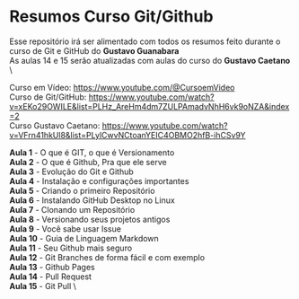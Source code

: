 # Resumos Curso Git/Github

Esse repositório irá ser alimentado com todos os resumos feito durante o curso de Git e GitHub do **Gustavo Guanabara** \
As aulas 14 e 15 serão atualizadas com aulas do curso do **Gustavo Caetano** \

Curso em Vídeo: https://www.youtube.com/@CursoemVideo \
Curso de Git/GitHub: https://www.youtube.com/watch?v=xEKo29OWILE&list=PLHz_AreHm4dm7ZULPAmadvNhH6vk9oNZA&index=2 \
Curso Gustavo Caetano: https://www.youtube.com/watch?v=VFrn41hkUl8&list=PLylCwvNCtoanYEIC4OBMO2hfB-ihCSv9Y

**Aula 1** - O que é GIT, o que é Versionamento \
**Aula 2** - O que é Github, Pra que ele serve \
**Aula 3** - Evolução do Git e Github \
**Aula 4** - Instalação e configurações importantes \
**Aula 5** - Criando o primeiro Repositório \
**Aula 6** - Instalando GitHub Desktop no Linux \
**Aula 7** - Clonando um Repositório \
**Aula 8** - Versionando seus projetos antigos \
**Aula 9** - Você sabe usar Issue \
**Aula 10** - Guia de Linguagem Markdown \
**Aula 11** - Seu Github mais seguro \
**Aula 12** - Git Branches de forma fácil e com exemplo \
**Aula 13** - Github Pages \
**Aula 14** - Pull Request \
**Aula 15** - Git Pull \
